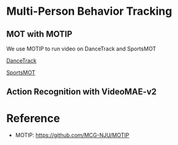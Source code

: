 # Multi-Person Behavior Tracking
## MOT with MOTIP
We use MOTIP to run video on DanceTrack and SportsMOT

[DanceTrack](demo/motip/dancetrack.mp4 "Click to watch")

[SportsMOT](demo/motip/sportmot.mp4 "Click to watch")

## Action Recognition with VideoMAE-v2


# Reference
- MOTIP: https://github.com/MCG-NJU/MOTIP
